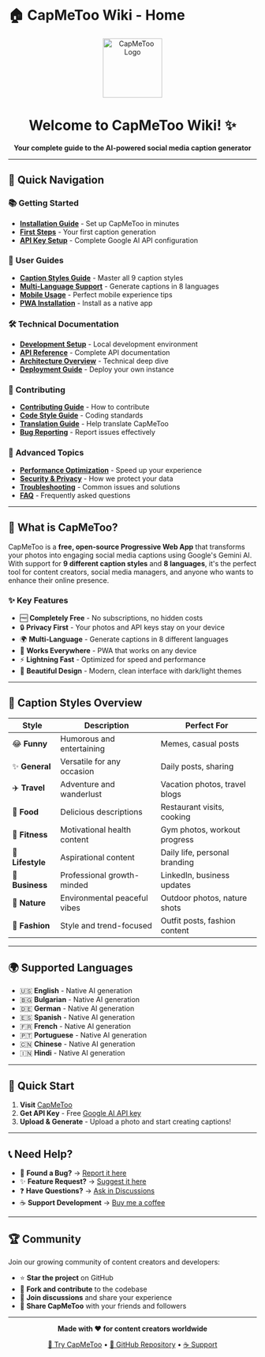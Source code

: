 # 🏠 CapMeToo Wiki - Home

<div align="center">
  <img src="https://raw.githubusercontent.com/YOUR-USERNAME/capmetoo/main/public/icon-192x192.png" alt="CapMeToo Logo" width="120" height="120">
  
  # Welcome to CapMeToo Wiki! ✨
  
  **Your complete guide to the AI-powered social media caption generator**
</div>

---

## 🚀 Quick Navigation

### 📚 **Getting Started**
- **[Installation Guide](Installation-Guide)** - Set up CapMeToo in minutes
- **[First Steps](First-Steps)** - Your first caption generation
- **[API Key Setup](API-Key-Setup)** - Complete Google AI API configuration

### 🎯 **User Guides**
- **[Caption Styles Guide](Caption-Styles-Guide)** - Master all 9 caption styles
- **[Multi-Language Support](Multi-Language-Support)** - Generate captions in 8 languages
- **[Mobile Usage](Mobile-Usage)** - Perfect mobile experience tips
- **[PWA Installation](PWA-Installation)** - Install as a native app

### 🛠️ **Technical Documentation**
- **[Development Setup](Development-Setup)** - Local development environment
- **[API Reference](API-Reference)** - Complete API documentation
- **[Architecture Overview](Architecture-Overview)** - Technical deep dive
- **[Deployment Guide](Deployment-Guide)** - Deploy your own instance

### 🤝 **Contributing**
- **[Contributing Guide](Contributing-Guide)** - How to contribute
- **[Code Style Guide](Code-Style-Guide)** - Coding standards
- **[Translation Guide](Translation-Guide)** - Help translate CapMeToo
- **[Bug Reporting](Bug-Reporting)** - Report issues effectively

### 🔧 **Advanced Topics**
- **[Performance Optimization](Performance-Optimization)** - Speed up your experience
- **[Security & Privacy](Security-Privacy)** - How we protect your data
- **[Troubleshooting](Troubleshooting)** - Common issues and solutions
- **[FAQ](FAQ)** - Frequently asked questions

---

## 🌟 What is CapMeToo?

CapMeToo is a **free, open-source Progressive Web App** that transforms your photos into engaging social media captions using Google's Gemini AI. With support for **9 different caption styles** and **8 languages**, it's the perfect tool for content creators, social media managers, and anyone who wants to enhance their online presence.

### ✨ Key Features

- 🆓 **Completely Free** - No subscriptions, no hidden costs
- 🔒 **Privacy First** - Your photos and API keys stay on your device
- 🌍 **Multi-Language** - Generate captions in 8 different languages
- 📱 **Works Everywhere** - PWA that works on any device
- ⚡ **Lightning Fast** - Optimized for speed and performance
- 🎨 **Beautiful Design** - Modern, clean interface with dark/light themes

---

## 🎯 Caption Styles Overview

| Style | Description | Perfect For |
|-------|-------------|-------------|
| 😂 **Funny** | Humorous and entertaining | Memes, casual posts |
| ✨ **General** | Versatile for any occasion | Daily posts, sharing |
| ✈️ **Travel** | Adventure and wanderlust | Vacation photos, travel blogs |
| 🍕 **Food** | Delicious descriptions | Restaurant visits, cooking |
| 💪 **Fitness** | Motivational health content | Gym photos, workout progress |
| 🌟 **Lifestyle** | Aspirational content | Daily life, personal branding |
| 💼 **Business** | Professional growth-minded | LinkedIn, business updates |
| 🌿 **Nature** | Environmental peaceful vibes | Outdoor photos, nature shots |
| 👗 **Fashion** | Style and trend-focused | Outfit posts, fashion content |

---

## 🌍 Supported Languages

- 🇺🇸 **English** - Native AI generation
- 🇧🇬 **Bulgarian** - Native AI generation  
- 🇩🇪 **German** - Native AI generation
- 🇪🇸 **Spanish** - Native AI generation
- 🇫🇷 **French** - Native AI generation
- 🇵🇹 **Portuguese** - Native AI generation
- 🇨🇳 **Chinese** - Native AI generation
- 🇮🇳 **Hindi** - Native AI generation

---

## 🚀 Quick Start

1. **Visit** [CapMeToo](https://YOUR-USERNAME.github.io/capmetoo)
2. **Get API Key** - Free [Google AI API key](https://aistudio.google.com/app/apikey)
3. **Upload & Generate** - Upload a photo and start creating captions!

---

## 📞 Need Help?

- 🐛 **Found a Bug?** → [Report it here](https://github.com/YOUR-USERNAME/capmetoo/issues/new?template=bug_report.md)
- ✨ **Feature Request?** → [Suggest it here](https://github.com/YOUR-USERNAME/capmetoo/issues/new?template=feature_request.md)
- ❓ **Have Questions?** → [Ask in Discussions](https://github.com/YOUR-USERNAME/capmetoo/discussions)
- ☕ **Support Development** → [Buy me a coffee](https://buymeacoffee.com/simeontsvetanov)

---

## 🏆 Community

Join our growing community of content creators and developers:

- ⭐ **Star the project** on GitHub
- 🍴 **Fork and contribute** to the codebase
- 💬 **Join discussions** and share your experience
- 📢 **Share CapMeToo** with your friends and followers

---

<div align="center">
  <p><strong>Made with ❤️ for content creators worldwide</strong></p>
  <p>
    <a href="https://YOUR-USERNAME.github.io/capmetoo">🚀 Try CapMeToo</a> •
    <a href="https://github.com/YOUR-USERNAME/capmetoo">📁 GitHub Repository</a> •
    <a href="https://buymeacoffee.com/simeontsvetanov">☕ Support</a>
  </p>
</div>
